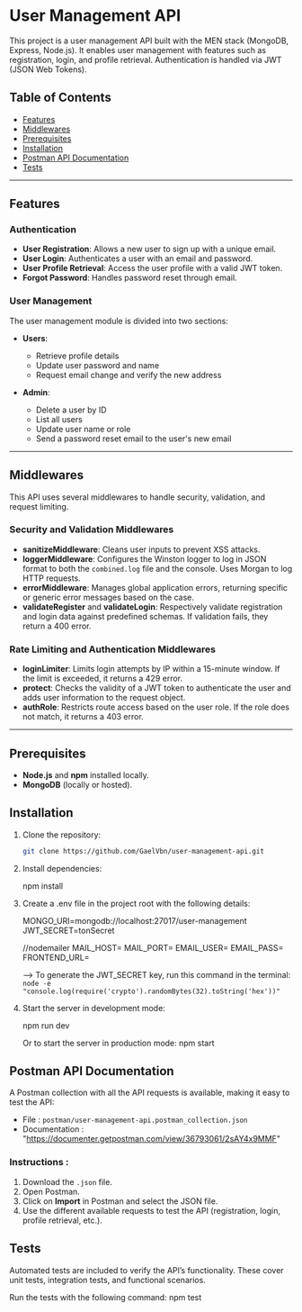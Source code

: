 # User Management API

This project is a user management API built with the MEN stack (MongoDB, Express, Node.js). It enables user management with features such as registration, login, and profile retrieval. Authentication is handled via JWT (JSON Web Tokens).

## Table of Contents

- [Features](#features)
- [Middlewares](#middlewares)
- [Prerequisites](#prerequisites)
- [Installation](#installation)
- [Postman API Documentation](#postman-api-documentation)
- [Tests](#tests)

---

## Features

### Authentication

- **User Registration**: Allows a new user to sign up with a unique email.
- **User Login**: Authenticates a user with an email and password.
- **User Profile Retrieval**: Access the user profile with a valid JWT token.
- **Forgot Password**: Handles password reset through email.

### User Management

The user management module is divided into two sections:

- **Users**:

  - Retrieve profile details
  - Update user password and name
  - Request email change and verify the new address

- **Admin**:
  - Delete a user by ID
  - List all users
  - Update user name or role
  - Send a password reset email to the user's new email

---

## Middlewares

This API uses several middlewares to handle security, validation, and request limiting.

### Security and Validation Middlewares

- **sanitizeMiddleware**: Cleans user inputs to prevent XSS attacks.
- **loggerMiddleware**: Configures the Winston logger to log in JSON format to both the `combined.log` file and the console. Uses Morgan to log HTTP requests.
- **errorMiddleware**: Manages global application errors, returning specific or generic error messages based on the case.
- **validateRegister** and **validateLogin**: Respectively validate registration and login data against predefined schemas. If validation fails, they return a 400 error.

### Rate Limiting and Authentication Middlewares

- **loginLimiter**: Limits login attempts by IP within a 15-minute window. If the limit is exceeded, it returns a 429 error.
- **protect**: Checks the validity of a JWT token to authenticate the user and adds user information to the request object.
- **authRole**: Restricts route access based on the user role. If the role does not match, it returns a 403 error.

---

## Prerequisites

- **Node.js** and **npm** installed locally.
- **MongoDB** (locally or hosted).

## Installation

1. Clone the repository:

   ```bash
   git clone https://github.com/GaelVbn/user-management-api.git

   ```

2. Install dependencies:

   npm install

3. Create a .env file in the project root with the following details:

   MONGO_URI=mongodb://localhost:27017/user-management
   JWT_SECRET=tonSecret

   //nodemailer
   MAIL_HOST=
   MAIL_PORT=
   EMAIL_USER=
   EMAIL_PASS=
   FRONTEND_URL=

   --> To generate the JWT_SECRET key, run this command in the terminal:
   `node -e "console.log(require('crypto').randomBytes(32).toString('hex'))"`

4. Start the server in development mode:

   npm run dev

   Or to start the server in production mode: npm start

## Postman API Documentation

A Postman collection with all the API requests is available, making it easy to test the API:

- File : `postman/user-management-api.postman_collection.json`
- Documentation : "https://documenter.getpostman.com/view/36793061/2sAY4x9MMF"

### Instructions :

1. Download the `.json` file.
2. Open Postman.
3. Click on **Import** in Postman and select the JSON file.
4. Use the different available requests to test the API (registration, login, profile retrieval, etc.).

## Tests

Automated tests are included to verify the API’s functionality. These cover unit tests, integration tests, and functional scenarios.

Run the tests with the following command: npm test
